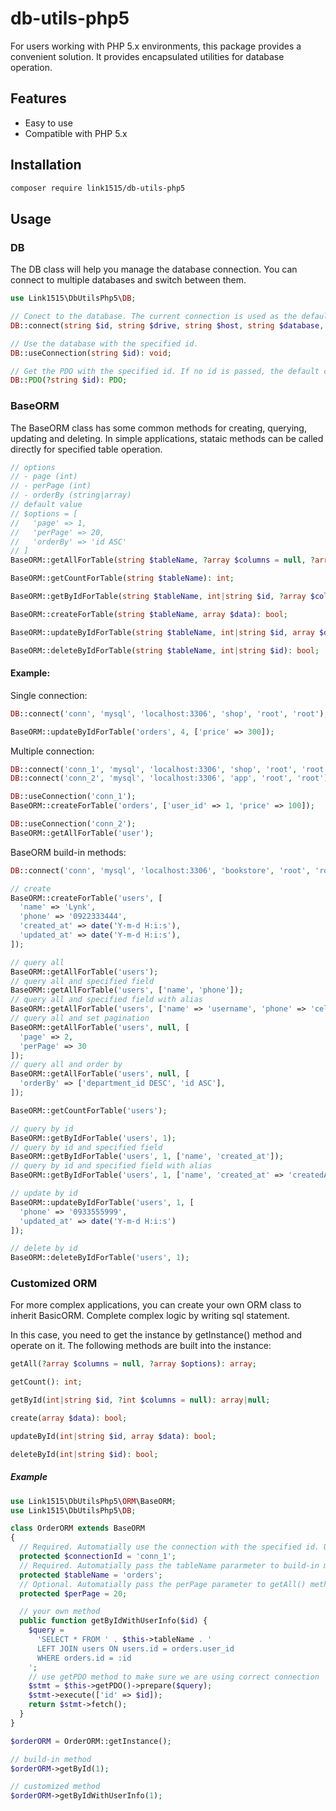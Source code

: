 # db-utils-php5

For users working with PHP 5.x environments, this package provides a convenient solution. It provides encapsulated utilities for database operation.

## Features

- Easy to use
- Compatible with PHP 5.x

## Installation

```bash
composer require link1515/db-utils-php5
```

## Usage

### DB

The DB class will help you manage the database connection. You can connect to multiple databases and switch between them.

```php
use Link1515\DbUtilsPhp5\DB;

// Conect to the database. The current connection is used as the default.
DB::connect(string $id, string $drive, string $host, string $database, string $user, string $password): void;

// Use the database with the specified id.
DB::useConnection(string $id): void;

// Get the PDO with the specified id. If no id is passed, the default connection PDO will be returned.
DB::PDO(?string $id): PDO;
```

### BaseORM

The BaseORM class has some common methods for creating, querying, updating and deleting. In simple applications, stataic methods can be called directly for specified table operation.

```php
// options
// - page (int)
// - perPage (int)
// - orderBy (string|array)
// default value
// $options = [
//   'page' => 1,
//   'perPage' => 20,
//   'orderBy' => 'id ASC'
// ]
BaseORM::getAllForTable(string $tableName, ?array $columns = null, ?array $options): array;

BaseORM::getCountForTable(string $tableName): int;

BaseORM::getByIdForTable(string $tableName, int|string $id, ?array $columns = null): array|null;

BaseORM::createForTable(string $tableName, array $data): bool;

BaseORM::updateByIdForTable(string $tableName, int|string $id, array $data): bool;

BaseORM::deleteByIdForTable(string $tableName, int|string $id): bool;
```

#### Example:

Single connection:

```php
DB::connect('conn', 'mysql', 'localhost:3306', 'shop', 'root', 'root');

BaseORM::updateByIdForTable('orders', 4, ['price' => 300]);
```

Multiple connection:

```php
DB::connect('conn_1', 'mysql', 'localhost:3306', 'shop', 'root', 'root');
DB::connect('conn_2', 'mysql', 'localhost:3306', 'app', 'root', 'root');

DB::useConnection('conn_1');
BaseORM::createForTable('orders', ['user_id' => 1, 'price' => 100]);

DB::useConnection('conn_2');
BaseORM::getAllForTable('user');
```

BaseORM build-in methods:

```php
DB::connect('conn', 'mysql', 'localhost:3306', 'bookstore', 'root', 'root');

// create
BaseORM::createForTable('users', [
  'name' => 'Lynk',
  'phone' => '0922333444',
  'created_at' => date('Y-m-d H:i:s'),
  'updated_at' => date('Y-m-d H:i:s'),
]);

// query all
BaseORM::getAllForTable('users');
// query all and specified field
BaseORM::getAllForTable('users', ['name', 'phone']);
// query all and specified field with alias
BaseORM::getAllForTable('users', ['name' => 'username', 'phone' => 'cellphone']);
// query all and set pagination
BaseORM::getAllForTable('users', null, [
  'page' => 2,
  'perPage' => 30
]);
// query all and order by
BaseORM::getAllForTable('users', null, [
  'orderBy' => ['department_id DESC', 'id ASC'],
]);

BaseORM::getCountForTable('users');

// query by id
BaseORM::getByIdForTable('users', 1);
// query by id and specified field
BaseORM::getByIdForTable('users', 1, ['name', 'created_at']);
// query by id and specified field with alias
BaseORM::getByIdForTable('users', 1, ['name', 'created_at' => 'createdAt']);

// update by id
BaseORM::updateByIdForTable('users', 1, [
  'phone' => '0933555999',
  'updated_at' => date('Y-m-d H:i:s')
]);

// delete by id
BaseORM::deleteByIdForTable('users', 1);
```

### Customized ORM

For more complex applications, you can create your own ORM class to inherit BasicORM. Complete complex logic by writing sql statement.

In this case, you need to get the instance by getInstance() method and operate on it. The following methods are built into the instance:

```php
getAll(?array $columns = null, ?array $options): array;

getCount(): int;

getById(int|string $id, ?int $columns = null): array|null;

create(array $data): bool;

updateById(int|string $id, array $data): bool;

deleteById(int|string $id): bool;
```

##### Example

```php
use Link1515\DbUtilsPhp5\ORM\BaseORM;
use Link1515\DbUtilsPhp5\DB;

class OrderORM extends BaseORM
{
  // Required. Automatially use the connection with the specified id. Use $this->getPDO() to get connection.
  protected $connectionId = 'conn_1';
  // Required. Automatially pass the tableName pararmeter to build-in methods (getAll(), getById(), create(), deleteById()).
  protected $tableName = 'orders';
  // Optional. Automatially pass the perPage parameter to getAll() method. The default value is 20.
  protected $perPage = 20;

  // your own method
  public function getByIdWithUserInfo($id) {
    $query =
      'SELECT * FROM ' . $this->tableName . '
      LEFT JOIN users ON users.id = orders.user_id
      WHERE orders.id = :id
    ';
    // use getPDO method to make sure we are using correct connection
    $stmt = $this->getPDO()->prepare($query);
    $stmt->execute(['id' => $id]);
    return $stmt->fetch();
  }
}
```

```php
$orderORM = OrderORM::getInstance();

// build-in method
$orderORM->getById(1);

// customized method
$orderORM->getByIdWithUserInfo(1);
```
